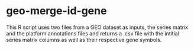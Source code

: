 # geo-merge-id-gene
This R script uses two files from a GEO dataset as inputs, the series matrix and the platform annotations files and returns a .csv file with the intitial series matrix columns as well as their respective gene symbols.

